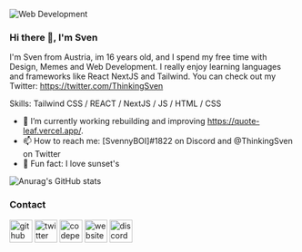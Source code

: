 ![Web Development](https://i.pinimg.com/originals/b9/d3/f9/b9d3f9bb5ecd4691d908ce1a598a4587.jpg)
### Hi there 👋, I'm Sven

I'm Sven from Austria, im 16 years old, and I spend my free time with Design, Memes and Web Development. I really enjoy learning languages and frameworks like React NextJS and Tailwind. You can check out my Twitter: https://twitter.com/ThinkingSven

Skills: Tailwind CSS / REACT / NextJS / JS / HTML / CSS

- 🌱 I’m currently working rebuilding and improving https://quote-leaf.vercel.app/. 
- 📫 How to reach me: [SvennyBOI]#1822 on Discord and @ThinkingSven on Twitter  
- 🌇 Fun fact: I love sunset's 

![Anurag's GitHub stats](https://github-readme-stats.vercel.app/api?username=ThinkingSven&show_icons=true&theme=onedark)

### Contact
[<img src='https://img.icons8.com/color-glass/2x/github.png' alt='github' height='40'>](https://github.com/https://github.com/ThinkingSven)  [<img src='https://img.icons8.com/color/2x/twitter.png' alt='twitter' height='40'>](https://twitter.com/ThinkingSven)  [<img src='https://img.icons8.com/external-tal-revivo-green-tal-revivo/2x/external-multi-platform-online-code-editor-and-open-source-learning-service-logo-green-tal-revivo.png' alt='codepen' height='40'>](https://codepen.io/https://codepen.io/SvennyBOI)  [<img src='https://img.icons8.com/fluency/2x/domain.png' alt='website' height='40'>](comingsoon)  [<img src='https://img.icons8.com/color/2x/discord--v2.png' alt='discord' height='40'>](ThinkingSven)  

